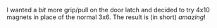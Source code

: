 I wanted a _bit_ more grip/pull on the door latch and decided to try 4x10 magnets in place of the normal 3x6.  The result is (in short) _amazing_!